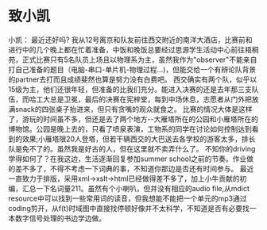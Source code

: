 ﻿# 致小凯

小凯：
    最近还好吗?
我从12号离京和队友前往西交附近的南洋大酒店，比赛前和进行中的几个晚上都在忙着准备，中饭和晚饭总要经过思源学生活动中心前往梧桐苑，正式比赛只有5名队员上场且以物理系为主，虽然我作为"observer"不能亲自打自己准备的题目（电脑-串口-单片机-物理过程...)，但能交给一个有辨论队背景的partner去打而且成绩斐然也算是努力没有白费吧。
    西交确实有两个队，似乎以15级为主，他们还很年轻，但准备的比我们充分。能进入决赛的还是去年那三支队伍，而哈工大总是卫冕，最后的决赛在宪梓堂，每到中场休息，志愿者从门外把放满snack的四张桌子抬进来，但只有贪嘴的观众就食之。
    比赛的情况大体是这样了，游玩的时间虽不多，但还是去了两个地方--大雁塔所在的公园和小雁塔所在的博物馆。公园是晚上去的，只看了喷泉表演，工物系的同学在讨论如何控制达到看到的效果;小雁塔限20人登塔，但若干辆西交的大巴送去各学校的游客太多，排长队是免不了的。虽然我是好古的人，但在这里就不卖弄什么了。
    不知你的driving学得如何了？在我这边，生活逐渐回复参加summer school之前的节奏。作业做的差不多了，不得不考虑一下词典的事，不知道你那边是否还有时间参与。
    最近一直致力于排版，采用xml->xslt->html已经做得差不多了，加上小牛贡献的初编，汇总一下名词量211。虽然有个小喇叭，但并没有相应的audio file,从mdict resource中可以找到一些常用词的读音，但我想能不能把一个单元的mp3通过coding剪开，从f(t)时域图中直接找停顿好像并不太科学，不知道是否有必要找一本数字信号处理的书边学边做。
